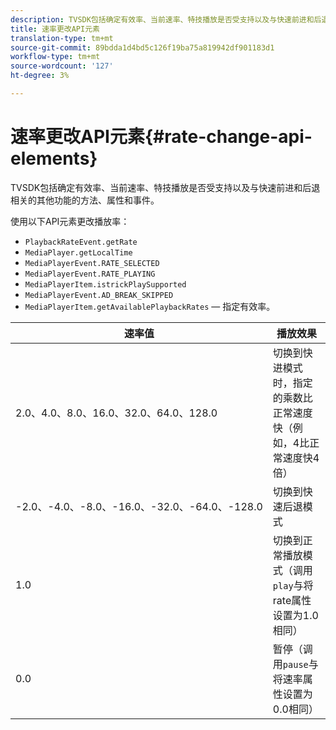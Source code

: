 ```yaml
---
description: TVSDK包括确定有效率、当前速率、特技播放是否受支持以及与快速前进和后退相关的其他功能的方法、属性和事件。
title: 速率更改API元素
translation-type: tm+mt
source-git-commit: 89bdda1d4bd5c126f19ba75a819942df901183d1
workflow-type: tm+mt
source-wordcount: '127'
ht-degree: 3%

---
```



# 速率更改API元素{#rate-change-api-elements}

TVSDK包括确定有效率、当前速率、特技播放是否受支持以及与快速前进和后退相关的其他功能的方法、属性和事件。

<!--<a id="section_36576E92DE6343AEBD0BBD662502365D"></a>-->

使用以下API元素更改播放率：

* `PlaybackRateEvent.getRate`
* `MediaPlayer.getLocalTime`
* `MediaPlayerEvent.RATE_SELECTED`
* `MediaPlayerEvent.RATE_PLAYING`
* `MediaPlayerItem.istrickPlaySupported`
* `MediaPlayerEvent.AD_BREAK_SKIPPED`
* `MediaPlayerItem.getAvailablePlaybackRates`  — 指定有效率。

| 速率值 | 播放效果 |
|---|---|
| 2.0、4.0、8.0、16.0、32.0、64.0、128.0 | 切换到快进模式时，指定的乘数比正常速度快（例如，4比正常速度快4倍） |
| -2.0、-4.0、-8.0、-16.0、-32.0、-64.0、-128.0 | 切换到快速后退模式 |
| 1.0 | 切换到正常播放模式（调用`play`与将rate属性设置为1.0相同） |
| 0.0 | 暂停（调用`pause`与将速率属性设置为0.0相同） |

